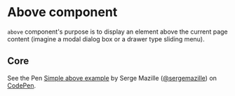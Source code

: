 # Above component

`above` component's purpose is to display an element above the current page content (imagine a modal dialog box or a drawer type sliding menu).

## Core

<p data-height="265" data-theme-id="0" data-slug-hash="gxGemo" data-default-tab="html,result" data-user="sergemazille" data-embed-version="2" data-pen-title="Simple above example" data-preview="true" class="codepen">See the Pen <a href="https://codepen.io/sergemazille/pen/gxGemo/">Simple above example</a> by Serge Mazille (<a href="https://codepen.io/sergemazille">@sergemazille</a>) on <a href="https://codepen.io">CodePen</a>.</p>
<script async src="https://production-assets.codepen.io/assets/embed/ei.js"></script>
